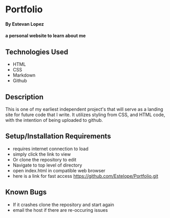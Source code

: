 # Portfolio

#### By Estevan Lopez

#### a personal website to learn about me 

## Technologies Used

* HTML
* CSS
* Markdown
* Github

## Description

This is one of my earliest independent project's that will serve as a landing site for future code that I write. It utilizes styling from CSS, and HTML code, with the intention of being uploaded to github.

## Setup/Installation Requirements

* requires internet connection to load
* simply click the link to view
* Or clone the repository to edit  
* Navigate to top level of directory
* open index.html in compatible web browser
* here is a link for fast access
https://github.com/Estelope/Portfolio.git


## Known Bugs

* If it crashes clone the repository and start again
* email the host if there are re-occuring issues
